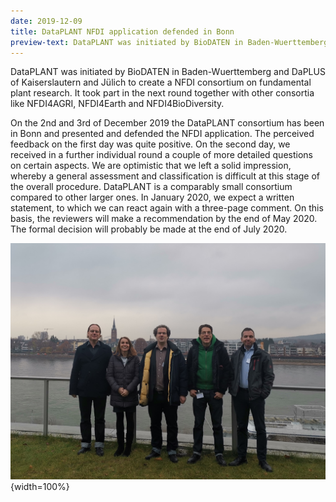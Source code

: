 ```yaml
---
date: 2019-12-09
title: DataPLANT NFDI application defended in Bonn
preview-text: DataPLANT was initiated by BioDATEN in Baden-Wuerttemberg and DaPLUS of  Kaiserslautern and Jülich to create a NFDI consortium on fundamental plant  research. It took part in the next round together with other consortia like  NFDI4AGRI, NFDI4Earth and NFDI4BioDiversity.
---
```


DataPLANT was initiated by BioDATEN in Baden-Wuerttemberg and DaPLUS of  Kaiserslautern and Jülich to create a NFDI consortium on fundamental plant  research. It took part in the next round together with other consortia like  NFDI4AGRI, NFDI4Earth and NFDI4BioDiversity.

On the 2nd and 3rd of December 2019 the DataPLANT consortium has been in Bonn and presented and defended the NFDI application. The perceived feedback on the first day was quite positive. On the second day, we received in a further individual round a couple of more detailed questions on certain aspects. We are optimistic that we left a solid impression, whereby a general assessment and classification is difficult at this stage of the overall procedure. DataPLANT is a comparably small consortium compared to other larger ones. In January 2020, we expect a written statement, to which we can react again with a three-page comment. On this basis, the reviewers will make a recommendation by the end of May 2020. The formal decision will probably be made at the end of July 2020. 

![DataPLANT team in Bonn](../../images/News-Items/2019-12-09.jpg "DataPLANT team in Bonn"){width=100%}